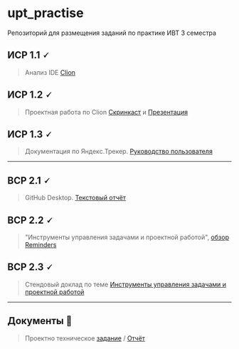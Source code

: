 # upt_practise
Репозиторий для размещения заданий по практике ИВТ 3 семестра

## ИСР 1.1 🗸

> Анализ IDE [Clion](https://github.com/riki163/Practice2-2022/blob/main/1.1/1.1.pdf)


## ИСР 1.2 🗸

>Проектная работа по Clion [Скринкаст]() и [Презентация]()

## ИСР 1.3 🗸

>Документация по Яндекс.Трекер.
[Руководство пользователя]()
-------------------------------------

## ВСР 2.1 🗸

>GitHub Desktop.
[Текстовый отчёт]()

## ВСР 2.2 🗸

>"Инструменты управления задачами и проектной работой",  [обзор Reminders]()
    
    
## ВСР 2.3 🗸

> Стендовый доклад по теме [Инструменты управления задачами и проектной работой]()

-------------------------------------

## Документы 📂

> Проектно техническое [задание]()
> / [Отчёт]()
